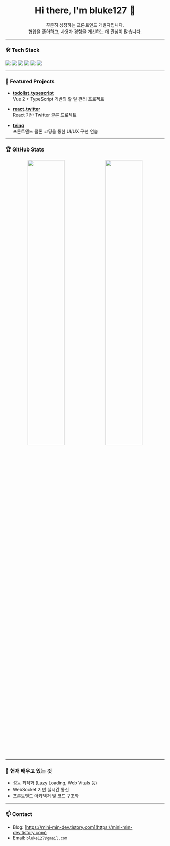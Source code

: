 <h1 align="center">Hi there, I'm bluke127 👋</h1>

<p align="center">
  꾸준히 성장하는 프론트엔드 개발자입니다.<br/>
  협업을 좋아하고, 사용자 경험을 개선하는 데 관심이 많습니다.
</p>

---

### 🛠 Tech Stack
<p>
  <img src="https://img.shields.io/badge/TypeScript-3178C6?style=flat&logo=typescript&logoColor=white"/>
  <img src="https://img.shields.io/badge/React-61DAFB?style=flat&logo=react&logoColor=black"/>
  <img src="https://img.shields.io/badge/Vue.js-4FC08D?style=flat&logo=vue.js&logoColor=white"/>
  <img src="https://img.shields.io/badge/Next.js-000000?style=flat&logo=next.js&logoColor=white"/>
  <img src="https://img.shields.io/badge/Zustand-000000?style=flat&logo=zustand&logoColor=white"/>
  <img src="https://img.shields.io/badge/Tailwind CSS-06B6D4?style=flat&logo=tailwind-css&logoColor=white"/>
</p>

---

### 📂 Featured Projects

- [**todolist_typescript**](https://github.com/bluke127/todolist_typescript)  
  Vue 2 + TypeScript 기반의 할 일 관리 프로젝트

- [**react_twitter**](https://github.com/bluke127/React_twitter)  
  React 기반 Twitter 클론 프로젝트

- [**tving**](https://github.com/bluke127/tving)  
  프론트엔드 클론 코딩을 통한 UI/UX 구현 연습

---

### 🏆 GitHub Stats
<p align="center">
  <img src="https://github-readme-stats.vercel.app/api?username=bluke127&show_icons=true&theme=github_dark" width="48%"/>
  <img src="https://github-readme-streak-stats.herokuapp.com/?user=bluke127&theme=github-dark&hide_border=true" width="48%"/>
</p>

---

### 🌱 현재 배우고 있는 것
- 성능 최적화 (Lazy Loading, Web Vitals 등)
- WebSocket 기반 실시간 통신
- 프론트엔드 아키텍처 및 코드 구조화

---

### 📫 Contact
- Blog: [https://mini-min-dev.tistory.com](https://mini-min-dev.tistory.com)
- Email: `bluke127@gmail.com`
